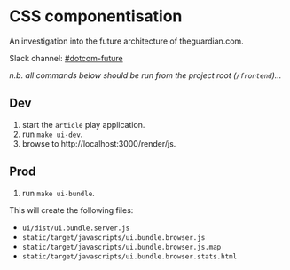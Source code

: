 # CSS componentisation

An investigation into the future architecture of theguardian.com.

Slack channel: [#dotcom-future](https://theguardian.slack.com/messages/C0JES5PEV)

_n.b. all commands below should be run from the project root (`/frontend`)…_

## Dev

1. start the `article` play application.
2. run `make ui-dev`.
3. browse to http://localhost:3000/render/js.

## Prod

1. run `make ui-bundle`.

This will create the following files:

- `ui/dist/ui.bundle.server.js`
- `static/target/javascripts/ui.bundle.browser.js`
- `static/target/javascripts/ui.bundle.browser.js.map`
- `static/target/javascripts/ui.bundle.browser.stats.html`
